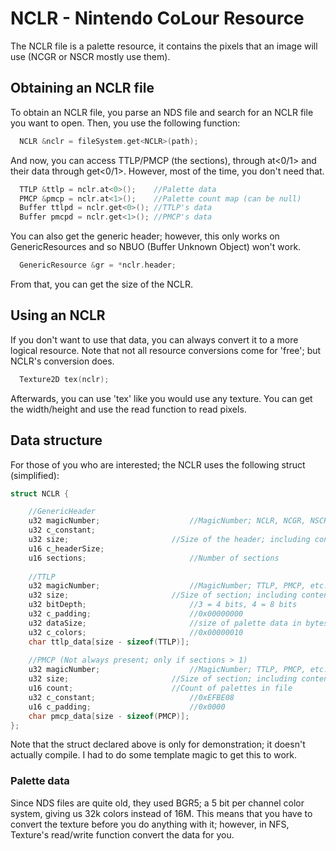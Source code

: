 # NCLR - Nintendo CoLour Resource
The NCLR file is a palette resource, it contains the pixels that an image will use (NCGR or NSCR mostly use them).
## Obtaining an NCLR file
To obtain an NCLR file, you parse an NDS file and search for an NCLR file you want to open. Then, you use the following function:
```cpp
  NCLR &nclr = fileSystem.get<NCLR>(path);
```
And now, you can access TTLP/PMCP (the sections), through at<0/1> and their data through get<0/1>. However, most of the time, you don't need that.
```cpp
  TTLP &ttlp = nclr.at<0>();    //Palette data
  PMCP &pmcp = nclr.at<1>();    //Palette count map (can be null)
  Buffer ttlpd = nclr.get<0>(); //TTLP's data
  Buffer pmcpd = nclr.get<1>(); //PMCP's data
```
You can also get the generic header; however, this only works on GenericResources and so NBUO (Buffer Unknown Object) won't work.
```cpp
  GenericResource &gr = *nclr.header;
```
From that, you can get the size of the NCLR.
## Using an NCLR
If you don't want to use that data, you can always convert it to a more logical resource. Note that not all resource conversions come for 'free'; but NCLR's conversion does.
```cpp
  Texture2D tex(nclr);
```
Afterwards, you can use 'tex' like you would use any texture. You can get the width/height and use the read function to read pixels.
## Data structure
For those of you who are interested; the NCLR uses the following struct (simplified):
```cpp
struct NCLR {

	//GenericHeader
	u32 magicNumber;					//MagicNumber; NCLR, NCGR, NSCR, etc.
	u32 c_constant;
	u32 size;						//Size of the header; including contents
	u16 c_headerSize;
	u16 sections;						//Number of sections
    
	//TTLP
	u32 magicNumber;					//MagicNumber; TTLP, PMCP, etc.
	u32 size;						//Size of section; including contents
	u32 bitDepth;						//3 = 4 bits, 4 = 8 bits
	u32 c_padding;						//0x00000000
	u32 dataSize;						//size of palette data in bytes; if(size > 0x200) size = 0x200 - size;
	u32 c_colors;						//0x00000010
	char ttlp_data[size - sizeof(TTLP)];
    
	//PMCP (Not always present; only if sections > 1)
	u32 magicNumber;					//MagicNumber; TTLP, PMCP, etc.
	u32 size;						//Size of section; including contents
	u16 count;						//Count of palettes in file
	u32 c_constant;						//0xEFBE08
	u16 c_padding;						//0x0000
	char pmcp_data[size - sizeof(PMCP)];
};
```
Note that the struct declared above is only for demonstration; it doesn't actually compile. I had to do some template magic to get this to work.
### Palette data
Since NDS files are quite old, they used BGR5; a 5 bit per channel color system, giving us 32k colors instead of 16M. This means that you have to convert the texture before you do anything with it; however, in NFS, Texture's read/write function convert the data for you.
